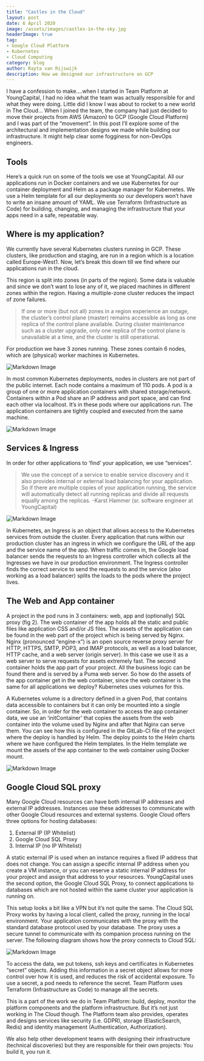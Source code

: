 ```yaml
---
title: "Castles in the Cloud"
layout: post
date: 6 April 2020
image: /assets/images/castles-in-the-sky.jpg
headerImage: true
tag:
- Google Cloud Platform
- Kubernetes
- Cloud Computing
category: blog
author: Rayta van Rijswijk 
description: How we designed our infrastructure on GCP
---
```


I have a confession to make….when I started in Team Platform at YoungCapital, I had no idea what the team was actually responsible for and what they were doing. Little did I know I was about to rocket to a new world in The Cloud…
When I joined the team, the company had just decided to move their projects from AWS (Amazon) to GCP (Google Cloud Platform) and I was part of the “movement”. In this post I’ll explore some of the architectural and implementation designs we made while building our infrastructure. It might help clear some fogginess for non-DevOps engineers.

<div class="breaker"></div>


## Tools
Here’s a quick run on some of the tools we use at YoungCapital. All our applications run in Docker containers and we use Kubernetes for our container deployment and Helm as a package manager for Kubernetes. We use a Helm template for all our deployments so our developers won’t have to write an insane amount of YAML. We use Terraform (Infrastructure as Code) for building, changing, and managing the infrastructure that your apps need in a safe, repeatable way.

<div class="breaker"></div>

## Where is my application?
We currently have several Kubernetes clusters running in GCP. These clusters, like production and staging, are run in a region which is a location called Europe-West1. Now, let’s break this down till we find where our applications run in the cloud.

This region is split into zones (in parts of the region). Some data is valuable and since we don’t want to lose any of it, we placed machines in different zones within the region. Having a multiple-zone cluster reduces the impact of zone failures.

>If one or more (but not all) zones in a region experience an outage, the cluster’s control plane (master) remains accessible as long as one replica of the control plane available.
>During cluster maintenance such as a cluster upgrade, only one replica of the control plane is unavailable at a time, and the cluster is still operational.

For production we have 3 zones running. These zones contain 6 nodes, which are (physical) worker machines in Kubernetes.


![Markdown Image](/assets/images/regions.jpg)

In most common Kubernetes deployments, nodes in clusters are not part of the public internet. Each node contains a maximum of 110 pods.
A pod is a group of one or more application containers with shared storage/network. Containers within a Pod share an IP address and port space, and can find each other via localhost. It’s in these pods where our applications run. The application containers are tightly coupled and executed from the same machine.


![Markdown Image](/assets/images/Pod.jpg)

## Services & Ingress
In order for other applications to ‘find’ your application, we use “services”.

>We use the concept of a service to enable service discovery and it also provides internal or external load balancing for your application. So if there are multiple copies of your application running, the service will automatically detect all running replicas and divide all requests equally among the replicas.
>-Karst Hammer (sr. software engineer at YoungCapital)

![Markdown Image](/assets/images/Ingress.jpg)

In Kubernetes, an Ingress is an object that allows access to the Kubernetes services from outside the cluster. Every application that runs within our production cluster has an ingress in which we configure the URL of the app and the service name of the app.
When traffic comes in, the Google load balancer sends the requests to an Ingress controller which collects all the Ingresses we have in our production environment. The Ingress controller finds the correct service to send the requests to and the service (also working as a load balancer) splits the loads to the pods where the project lives.

<div class="breaker"></div>

## The Web and App container
A project in the pod runs in 3 containers: web, app and (optionally) SQL proxy (fig 2).
The web container of the app holds all the static and public files like application CSS and/or JS files. The assets of the application can be found in the web part of the project which is being served by Nginx. Nginx (pronounced “engine-x”) is an open source reverse proxy server for HTTP, HTTPS, SMTP, POP3, and IMAP protocols, as well as a load balancer, HTTP cache, and a web server (origin server). In this case we use it as a web server to serve requests for assets extremely fast. The second container holds the app part of your project. All the business logic can be found there and is served by a Puma web server.
So how do the assets of the app container get in the web container, since the web container is the same for all applications we deploy?
Kubernetes uses volumes for this.

A Kubernetes volume is a directory defined in a given Pod, that contains data accessible to containers but it can only be mounted into a single container. So, in order for the web container to access the app container data, we use an ‘initContainer’ that copies the assets from the web container into the volume used by Nginx and after that Nginx can serve them.
You can see how this is configured in the GitLab-CI file of the project where the deploy is handled by Helm. The deploy points to the Helm charts where we have configured the Helm templates. In the Helm template we mount the assets of the app container to the web container using Docker mount.

![Markdown Image](/assets/images/gitlab-ci.png)

## Google Cloud SQL proxy
Many Google Cloud resources can have both internal IP addresses and external IP addresses. Instances use these addresses to communicate with other Google Cloud resources and external systems.
Google Cloud offers three options for hosting databases:
1. External IP (IP Whitelist)
2. Google Cloud SQL Proxy
3. Internal IP (no IP Whitelist)

A static external IP is used when an instance requires a fixed IP address that does not change.
You can assign a specific internal IP address when you create a VM instance, or you can reserve a static internal IP address for your project and assign that address to your resources.
YoungCapital uses the second option, the Google Cloud SQL Proxy, to connect applications to databases which are not hosted within the same cluster your application is running on.

This setup looks a bit like a VPN but it’s not quite the same. The Cloud SQL Proxy works by having a local client, called the proxy, running in the local environment. Your application communicates with the proxy with the standard database protocol used by your database. The proxy uses a secure tunnel to communicate with its companion process running on the server.
The following diagram shows how the proxy connects to Cloud SQL:

![Markdown Image](/assets/images/sql-proxy.png)

To access the data, we put tokens, ssh keys and certificates in Kubernetes “secret” objects. Adding this information in a secret object allows for more control over how it is used, and reduces the risk of accidental exposure. To use a secret, a pod needs to reference the secret. Team Platform uses Terraform (Infrastructure as Code) to manage all the secrets.

This is a part of the work we do in Team Platform: build, deploy, monitor the platform components and the platform infrastructure. But it’s not just working in The Cloud though. The Platform team also provides, operates and designs services like security (i.e. GDPR), storage (ElasticSearch, Redis) and identity management (Authentication, Authorization).

We also help other development teams with designing their infrastructure (technical discoveries) but they are responsible for their own projects: You build it, you run it.
